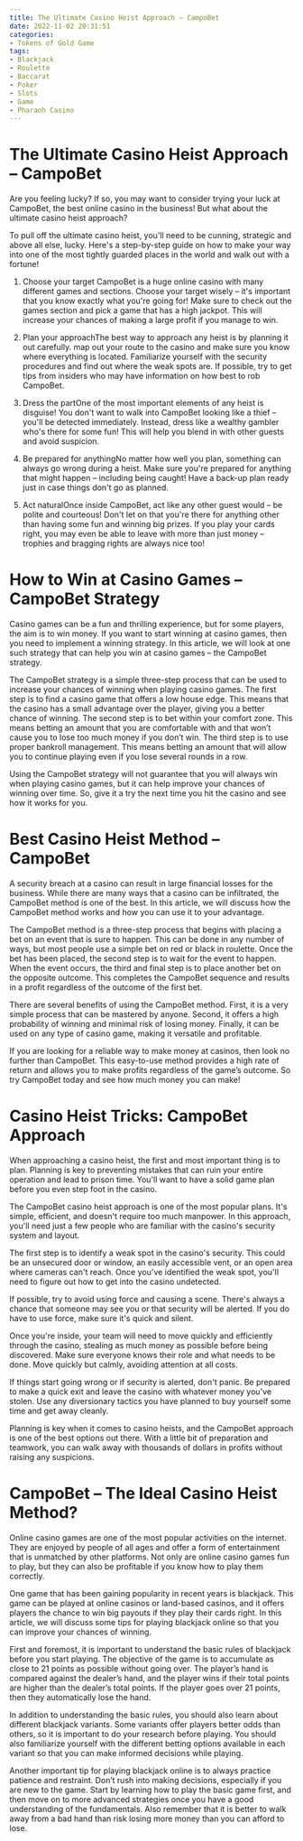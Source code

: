 ```yaml
---
title: The Ultimate Casino Heist Approach – CampoBet
date: 2022-11-02 20:31:51
categories:
- Tokens of Gold Game
tags:
- Blackjack
- Roulette
- Baccarat
- Poker
- Slots
- Game
- Pharaoh Casino
---
```



#  The Ultimate Casino Heist Approach – CampoBet

Are you feeling lucky? If so, you may want to consider trying your luck at CampoBet, the best online casino in the business! But what about the ultimate casino heist approach?

To pull off the ultimate casino heist, you'll need to be cunning, strategic and above all else, lucky. Here's a step-by-step guide on how to make your way into one of the most tightly guarded places in the world and walk out with a fortune!

1. Choose your target
CampoBet is a huge online casino with many different games and sections. Choose your target wisely – it's important that you know exactly what you're going for! Make sure to check out the games section and pick a game that has a high jackpot. This will increase your chances of making a large profit if you manage to win.

2. Plan your approachThe best way to approach any heist is by planning it out carefully. map out your route to the casino and make sure you know where everything is located. Familiarize yourself with the security procedures and find out where the weak spots are. If possible, try to get tips from insiders who may have information on how best to rob CampoBet.

3. Dress the partOne of the most important elements of any heist is disguise! You don't want to walk into CampoBet looking like a thief – you'll be detected immediately. Instead, dress like a wealthy gambler who's there for some fun! This will help you blend in with other guests and avoid suspicion.

4. Be prepared for anythingNo matter how well you plan, something can always go wrong during a heist. Make sure you're prepared for anything that might happen – including being caught! Have a back-up plan ready just in case things don't go as planned.

5. Act naturalOnce inside CampoBet, act like any other guest would – be polite and courteous! Don't let on that you're there for anything other than having some fun and winning big prizes. If you play your cards right, you may even be able to leave with more than just money – trophies and bragging rights are always nice too!

#  How to Win at Casino Games – CampoBet Strategy

Casino games can be a fun and thrilling experience, but for some players, the aim is to win money. If you want to start winning at casino games, then you need to implement a winning strategy. In this article, we will look at one such strategy that can help you win at casino games – the CampoBet strategy.

The CampoBet strategy is a simple three-step process that can be used to increase your chances of winning when playing casino games. The first step is to find a casino game that offers a low house edge. This means that the casino has a small advantage over the player, giving you a better chance of winning. The second step is to bet within your comfort zone. This means betting an amount that you are comfortable with and that won’t cause you to lose too much money if you don’t win. The third step is to use proper bankroll management. This means betting an amount that will allow you to continue playing even if you lose several rounds in a row.

Using the CampoBet strategy will not guarantee that you will always win when playing casino games, but it can help improve your chances of winning over time. So, give it a try the next time you hit the casino and see how it works for you.

#  Best Casino Heist Method – CampoBet

A security breach at a casino can result in large financial losses for the business. While there are many ways that a casino can be infiltrated, the CampoBet method is one of the best. In this article, we will discuss how the CampoBet method works and how you can use it to your advantage.

The CampoBet method is a three-step process that begins with placing a bet on an event that is sure to happen. This can be done in any number of ways, but most people use a simple bet on red or black in roulette. Once the bet has been placed, the second step is to wait for the event to happen. When the event occurs, the third and final step is to place another bet on the opposite outcome. This completes the CampoBet sequence and results in a profit regardless of the outcome of the first bet.

There are several benefits of using the CampoBet method. First, it is a very simple process that can be mastered by anyone. Second, it offers a high probability of winning and minimal risk of losing money. Finally, it can be used on any type of casino game, making it versatile and profitable.

If you are looking for a reliable way to make money at casinos, then look no further than CampoBet. This easy-to-use method provides a high rate of return and allows you to make profits regardless of the game’s outcome. So try CampoBet today and see how much money you can make!

#  Casino Heist Tricks: CampoBet Approach

When approaching a casino heist, the first and most important thing is to plan. Planning is key to preventing mistakes that can ruin your entire operation and lead to prison time. You'll want to have a solid game plan before you even step foot in the casino.

The CampoBet casino heist approach is one of the most popular plans. It's simple, efficient, and doesn't require too much manpower. In this approach, you'll need just a few people who are familiar with the casino's security system and layout.

The first step is to identify a weak spot in the casino's security. This could be an unsecured door or window, an easily accessible vent, or an open area where cameras can't reach. Once you've identified the weak spot, you'll need to figure out how to get into the casino undetected.

If possible, try to avoid using force and causing a scene. There's always a chance that someone may see you or that security will be alerted. If you do have to use force, make sure it's quick and silent.

Once you're inside, your team will need to move quickly and efficiently through the casino, stealing as much money as possible before being discovered. Make sure everyone knows their role and what needs to be done. Move quickly but calmly, avoiding attention at all costs.

If things start going wrong or if security is alerted, don't panic. Be prepared to make a quick exit and leave the casino with whatever money you've stolen. Use any diversionary tactics you have planned to buy yourself some time and get away cleanly.


Planning is key when it comes to casino heists, and the CampoBet approach is one of the best options out there. With a little bit of preparation and teamwork, you can walk away with thousands of dollars in profits without raising any suspicions.

#  CampoBet – The Ideal Casino Heist Method?

Online casino games are one of the most popular activities on the internet. They are enjoyed by people of all ages and offer a form of entertainment that is unmatched by other platforms. Not only are online casino games fun to play, but they can also be profitable if you know how to play them correctly.

One game that has been gaining popularity in recent years is blackjack. This game can be played at online casinos or land-based casinos, and it offers players the chance to win big payouts if they play their cards right. In this article, we will discuss some tips for playing blackjack online so that you can improve your chances of winning.

First and foremost, it is important to understand the basic rules of blackjack before you start playing. The objective of the game is to accumulate as close to 21 points as possible without going over. The player’s hand is compared against the dealer’s hand, and the player wins if their total points are higher than the dealer’s total points. If the player goes over 21 points, then they automatically lose the hand.

In addition to understanding the basic rules, you should also learn about different blackjack variants. Some variants offer players better odds than others, so it is important to do your research before playing. You should also familiarize yourself with the different betting options available in each variant so that you can make informed decisions while playing.

Another important tip for playing blackjack online is to always practice patience and restraint. Don’t rush into making decisions, especially if you are new to the game. Start by learning how to play the basic game first, and then move on to more advanced strategies once you have a good understanding of the fundamentals. Also remember that it is better to walk away from a bad hand than risk losing more money than you can afford to lose.
